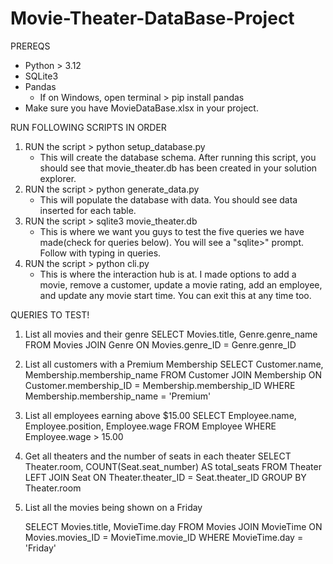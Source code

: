 # Movie-Theater-DataBase-Project

PREREQS
- Python > 3.12
- SQLite3
- Pandas
   - If on Windows, open terminal > pip install pandas
- Make sure you have MovieDataBase.xlsx in your project.

RUN FOLLOWING SCRIPTS IN ORDER

1. RUN the script > python setup_database.py
   - This will create the database schema. After running this script, you should see that movie_theater.db has been created in your solution explorer.
2. RUN the script > python generate_data.py
   - This will populate the database with data. You should see data inserted for each table.
3. RUN the script > sqlite3 movie_theater.db
   - This is where we want you guys to test the five queries we have made(check for queries below). You will see a "sqlite>" prompt. Follow with typing in queries.
4. RUN the script > python cli.py
   - This is where the interaction hub is at. I made options to add a movie, remove a customer, update a movie rating, add an employee, and update any movie start time. You can exit this at any time too.
  
QUERIES TO TEST!
1. List all movies and their genre
   SELECT Movies.title, Genre.genre_name
        FROM Movies
        JOIN Genre ON Movies.genre_ID = Genre.genre_ID
2. List all customers with a Premium Membership
   SELECT Customer.name, Membership.membership_name
        FROM Customer
        JOIN Membership ON Customer.membership_ID = Membership.membership_ID
        WHERE Membership.membership_name = 'Premium'
3. List all employees earning above $15.00
   SELECT Employee.name, Employee.position, Employee.wage
        FROM Employee
        WHERE Employee.wage > 15.00
4. Get all theaters and the number of seats in each theater
   SELECT Theater.room, COUNT(Seat.seat_number) AS total_seats
    FROM Theater
    LEFT JOIN Seat ON Theater.theater_ID = Seat.theater_ID
    GROUP BY Theater.room
5. List all the movies being shown on a Friday
   
   SELECT Movies.title, MovieTime.day
        FROM Movies
        JOIN MovieTime ON Movies.movies_ID = MovieTime.movie_ID
        WHERE MovieTime.day = 'Friday'


